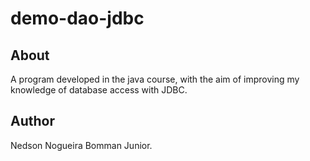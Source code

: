 # demo-dao-jdbc

## About 

A program developed in the java course, with the aim of improving my knowledge of database access with JDBC.

## Author

Nedson Nogueira Bomman Junior.

